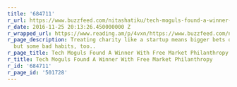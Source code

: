 ```yaml
---
title: '684711'
r_url: https://www.buzzfeed.com/nitashatiku/tech-moguls-found-a-winner-with-free-market-philanthropy
r_date: 2016-11-25 20:13:26.450000000 Z
r_wrapped_url: https://www.reading.am/p/4vxn/https://www.buzzfeed.com/nitashatiku/tech-moguls-found-a-winner-with-free-market-philanthropy
r_page_description: Treating charity like a startup means bigger bets on bolder ideas,
  but some bad habits, too..
r_page_title: Tech Moguls Found A Winner With Free Market Philanthropy
r_title: Tech Moguls Found A Winner With Free Market Philanthropy
r_id: '684711'
r_page_id: '501728'
---
```


